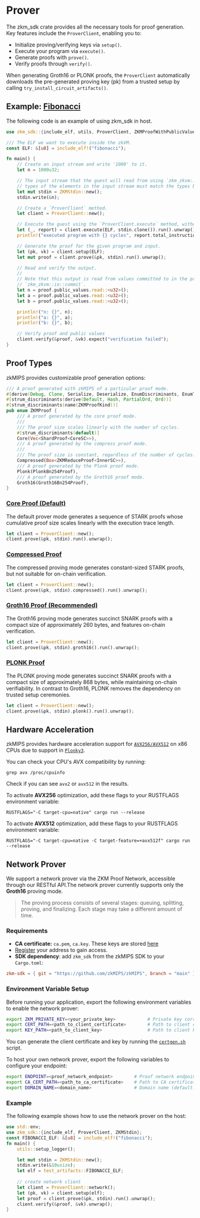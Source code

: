 # Prover

The zkm_sdk crate provides all the necessary tools for proof generation. Key features include the `ProverClient`, enabling you to:
- Initialize proving/verifying keys via `setup()`.
- Execute your program via `execute()`.
- Generate proofs with `prove()`.
- Verify proofs through `verify()`.

When generating Groth16 or PLONK proofs, the `ProverClient` automatically downloads the pre-generated proving key (pk) from a trusted setup by calling `try_install_circuit_artifacts()`.

## Example: [Fibonacci](https://github.com/zkMIPS/zkMIPS/blob/main/examples/fibonacci/host/src/main.rs)

The following code is an example of using zkm_sdk in host.

```rust
use zkm_sdk::{include_elf, utils, ProverClient, ZKMProofWithPublicValues, ZKMStdin};

/// The ELF we want to execute inside the zkVM.
const ELF: &[u8] = include_elf!("fibonacci");

fn main() {
    // Create an input stream and write '1000' to it.
    let n = 1000u32;

    // The input stream that the guest will read from using `zkm_zkvm::io::read`. Note that the
    // types of the elements in the input stream must match the types being read in the program.
    let mut stdin = ZKMStdin::new();
    stdin.write(&n);

    // Create a `ProverClient` method.
    let client = ProverClient::new();

    // Execute the guest using the `ProverClient.execute` method, without generating a proof.
    let (_, report) = client.execute(ELF, stdin.clone()).run().unwrap();
    println!("executed program with {} cycles", report.total_instruction_count());

    // Generate the proof for the given program and input.
    let (pk, vk) = client.setup(ELF);
    let mut proof = client.prove(&pk, stdin).run().unwrap();

    // Read and verify the output.
    //
    // Note that this output is read from values committed to in the program using
    // `zkm_zkvm::io::commit`.
    let n = proof.public_values.read::<u32>();
    let a = proof.public_values.read::<u32>();
    let b = proof.public_values.read::<u32>();

    println!("n: {}", n);
    println!("a: {}", a);
    println!("b: {}", b);

    // Verify proof and public values
    client.verify(&proof, &vk).expect("verification failed");
}
```

## Proof Types

zkMIPS provides customizable proof generation options:

```rust
/// A proof generated with zkMIPS of a particular proof mode.
#[derive(Debug, Clone, Serialize, Deserialize, EnumDiscriminants, EnumTryAs)]
#[strum_discriminants(derive(Default, Hash, PartialOrd, Ord))]
#[strum_discriminants(name(ZKMProofKind))]
pub enum ZKMProof {
    /// A proof generated by the core proof mode.
    ///
    /// The proof size scales linearly with the number of cycles.
    #[strum_discriminants(default)]
    Core(Vec<ShardProof<CoreSC>>),
    /// A proof generated by the compress proof mode.
    ///
    /// The proof size is constant, regardless of the number of cycles.
    Compressed(Box<ZKMReduceProof<InnerSC>>),
    /// A proof generated by the Plonk proof mode.
    Plonk(PlonkBn254Proof),
    /// A proof generated by the Groth16 proof mode.
    Groth16(Groth16Bn254Proof),
}
```

### [Core Proof (Default)](https://github.com/zkMIPS/zkMIPS/blob/main/examples/fibonacci/host/src/main.rs)

The default prover mode generates a sequence of STARK proofs whose cumulative proof size scales linearly with the execution trace length.

```rust
let client = ProverClient::new();
client.prove(&pk, stdin).run().unwrap();
```

### [Compressed Proof](https://github.com/zkMIPS/zkMIPS/blob/main/examples/fibonacci/host/bin/compressed.rs)

The compressed proving mode generates constant-sized STARK proofs, but not suitable for on-chain verification.

```rust
let client = ProverClient::new();
client.prove(&pk, stdin).compressed().run().unwrap();
```

### [Groth16 Proof (Recommended)](https://github.com/zkMIPS/zkMIPS/blob/main/examples/fibonacci/host/bin/groth16_bn254.rs)

The Groth16 proving mode ​generates succinct SNARK proofs with a compact size of approximately 260 bytes, ​and features on-chain verification.

```rust
let client = ProverClient::new();
client.prove(&pk, stdin).groth16().run().unwrap();
```

### [PLONK Proof](https://github.com/zkMIPS/zkMIPS/blob/main/examples/fibonacci/host/bin/plonk_bn254.rs)

The PLONK proving mode generates succinct SNARK proofs with a compact size of approximately 868 bytes, while maintaining on-chain verifiability. In contrast to Groth16, PLONK removes the dependency on trusted setup ceremonies.

```rust
let client = ProverClient::new();
client.prove(&pk, stdin).plonk().run().unwrap();
```

## Hardware Acceleration

zkMIPS provides hardware acceleration support for [`AVX256/AVX512`](https://en.wikipedia.org/wiki/Advanced_Vector_Extensions) on x86 CPUs due to support in [`Plonky3`](https://github.com/Plonky3/Plonky3).

You can check your CPU's AVX compatibility by running:

```shell
grep avx /proc/cpuinfo
```

Check if you can see `avx2` or `avx512` in the results.

To activate **AVX256** optimization, add these flags to your RUSTFLAGS environment variable:

```shell
RUSTFLAGS="-C target-cpu=native" cargo run --release
```

To activate **AVX512** optimization, add these flags to your RUSTFLAGS environment variable:

```shell
RUSTFLAGS="-C target-cpu=native -C target-feature=+avx512f" cargo run --release
```
## Network Prover
We support a network prover via the ZKM Proof Network, accessible through our RESTful API.The network prover currently supports only the **Groth16** proving mode.
>The proving process consists of several stages: queuing, splitting, proving, and finalizing.
Each stage may take a different amount of time.

### Requirements

- **CA certificate:** `ca.pem`, `ca.key`. These keys are stored [here](github.com/VanhGer/zkMIPS/tree/feat/network-prover/crates/sdk/tool)
- [Register](https://www.zkm.io/apply) your address to gain access.
- **SDK dependency**: add `zkm_sdk` from the zkMIPS SDK to your `Cargo.toml`:
```toml
zkm-sdk = { git = "https://github.com/zkMIPS/zkMIPS", branch = "main" }
```
### Environment Variable Setup
Before running your application, export the following environment variables to enable the network prover:
```bash
export ZKM_PRIVATE_KEY=<your_private_key>            # Private key corresponding to your registered public key
export CERT_PATH=<path_to_client_certificate>        # Path to client certificate
export KEY_PATH=<path_to_client_key>                 # Path to client key
```
You can generate the client certificate and key by running the [`certgen.sh`](https://github.com/VanhGer/zkMIPS/blob/feat/network-prover/crates/sdk/tool/certgen.sh) script.

To host your own network prover, export the following variables to configure your endpoint:
```bash
export ENDPOINT=<proof_network_endpoint>        # Proof network endpoint (default: https://152.32.186.45:20002)
export CA_CERT_PATH=<path_to_ca_certificate>    # Path to CA certificate (default: ca.pem)
export DOMAIN_NAME=<domain_name>                # Domain name (default: "stage")
```

### Example

The following example shows how to use the network prover on the host:

```rust
use std::env;
use zkm_sdk::{include_elf, ProverClient, ZKMStdin};
const FIBONACCI_ELF: &[u8] = include_elf!("fibonacci");
fn main() {
    utils::setup_logger();

    let mut stdin = ZKMStdin::new();
    stdin.write(&10usize);
    let elf = test_artifacts::FIBONACCI_ELF;
    
    // create network client
    let client = ProverClient::network();
    let (pk, vk) = client.setup(elf);
    let proof = client.prove(&pk, stdin).run().unwrap();
    client.verify(&proof, &vk).unwrap();
}
```
